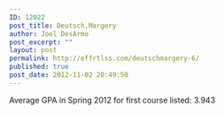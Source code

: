 ```yaml
---
ID: 12022
post_title: Deutsch,Margery
author: Joel DesArmo
post_excerpt: ""
layout: post
permalink: http://effrtlss.com/deutschmargery-6/
published: true
post_date: 2012-11-02 20:49:50
---
```

<p>Average GPA in Spring 2012 for first course listed: 3.943</p>